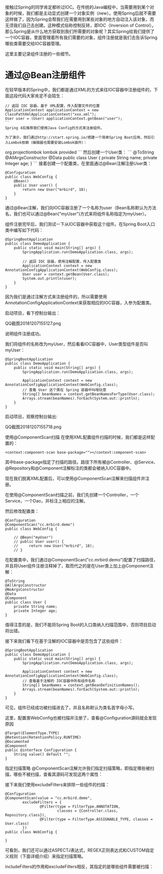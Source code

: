 接触过Spring的同学肯定都听过IOC。在传统的Java编程中，当需要用到某个对象的时候，我们都是主动显式创建一个对象实例（new）。使用Spring后就不需要这样做了，因为Spring会帮我们在需要用到某些对象的地方自动注入该对象，而无须我们自己去创建。这种模式俗称控制反转，即IOC（Inversion of Control）。那么Spring是从什么地方获取到我们所需要的对象呢？其实Spring给我们提供了一个IOC容器，里面管理着所有我们需要的对象，组件注册就是我们去告诉Spring哪些类需要交给IOC容器管理。

这里主要记录组件注册的一些细节。

# 通过@Bean注册组件
在较早版本的Spring中，我们都是通过XML的方式来往IOC容器中注册组件的，下面这段代码大家肯定不会陌生：

```
// 返回 IOC 容器，基于 XML配置，传入配置文件的位置
ApplicationContext applicationContext = new ClassPathXmlApplicationContext("xxx.xml");
User user = (User) applicationContext.getBean("user");
``
Spring 4后推荐我们使用Java Config的方式来注册组件。

为了演示，我们通过http://start.spring.io/搭建一个简单Spring Boot应用，然后引入Lombok依赖（编辑器也需要安装Lombok插件）：

```
<dependency>
    <groupId>org.projectlombok</groupId>
    <artifactId>lombok</artifactId>
    <scope>provided</scope>
</dependency>
```
然后创建一个User类：
```
@ToString
@AllArgsConstructor
@Data
public class User {
    private String name;
    private Integer age;
}
```
接着创建一个配置类，在里面通过@Bean注解注册User类：

```
@Configuration
public class WebConfig {
    @Bean()
    public User user() {
        return new User("mrbird", 18);
    }
}
```
通过@Bean注解，我们向IOC容器注册了一个名称为user（Bean名称默认为方法名，我们也可以通过@Bean("myUser")方式来将组件名称指定为myUser）。

组件注册完毕后，我们测试一下从IOC容器中获取这个组件。在Spring Boot入口类中编写如下代码：

```
@SpringBootApplication
public class DemoApplication {
    public static void main(String[] args) {
    	SpringApplication.run(DemoApplication.class, args);

        // 返回 IOC 容器，使用注解配置，传入配置类
        ApplicationContext context = new AnnotationConfigApplicationContext(WebConfig.class);
        User user = context.getBean(User.class);
        System.out.println(user);
    }
}
```
因为我们是通过注解方式来注册组件的，所以需要使用AnnotationConfigApplicationContext来获取相应的IOC容器，入参为配置类。

启动项目，看下控制台输出：

QQ截图20181207155127.png

说明组件注册成功。

我们将组件的名称改为myUser，然后看看IOC容器中，User类型组件是否叫myUser：

```
@SpringBootApplication
public class DemoApplication {
    public static void main(String[] args) {
        SpringApplication.run(DemoApplication.class, args);

        ApplicationContext context = new AnnotationConfigApplicationContext(WebConfig.class);
        // 查看 User 这个类在 Spring 容器中叫啥玩意
        String[] beanNames = context.getBeanNamesForType(User.class);
        Arrays.stream(beanNames).forEach(System.out::println);
    }
}
```
启动项目，观察控制台输出:

QQ截图20181207155718.png

使用@ComponentScan扫描
在使用XML配置组件扫描的时候，我们都是这样配置的：

```
<context:component-scan base-package=""></context:component-scan>

```
其中base-package指定了扫描的路径。路径下所有被@Controller、@Service、@Repository和@Component注解标注的类都会被纳入IOC容器中。

现在我们脱离XML配置后，可以使用@ComponentScan注解来扫描组件并注册。

在使用@ComponentScan扫描之前，我们先创建一个Controller，一个Service，一个Dao，并标注上相应的注解。

然后修改配置类：

```
@Configuration
@ComponentScan("cc.mrbird.demo")
public class WebConfig {

    // @Bean("myUser")
    // public User user() {
    //     return new User("mrbird", 18);
    // }
```
在配置类中，我们通过@ComponentScan("cc.mrbird.demo")配置了扫描路径，并且将User组件注册注释掉了，取而代之的是在User类上加上@Component注解：

```
@ToString
@AllArgsConstructor
@NoArgsConstructor
@Data
@Component
public class User {
    private String name;
    private Integer age;
}
```
值得注意的是，我们不能将Spring Boot的入口类纳入扫描范围中，否则项目启动将出错。

接下来我们看下在基于注解的IOC容器中是否包含了这些组件：
```
@SpringBootApplication
public class DemoApplication {
    public static void main(String[] args) {
        SpringApplication.run(DemoApplication.class, args);

        ApplicationContext context = new AnnotationConfigApplicationContext(WebConfig.class);
        // 查看基于注解的 IOC容器中所有组件名称
        String[] beanNames = context.getBeanDefinitionNames();
        Arrays.stream(beanNames).forEach(System.out::println);
    }
}
```
可见，组件已经成功被扫描进去了，并且名称默认为类名首字母小写。

这里，配置类WebConfig也被扫描并注册了，查看@Configuration源码就会发现原因

```
@Target(ElementType.TYPE)
@Retention(RetentionPolicy.RUNTIME)
@Documented
@Component
public @interface Configuration {
    String value() default "";
}
```
指定扫描策略
@ComponentScan注解允许我们指定扫描策略，即指定哪些被扫描，哪些不被扫描，查看其源码可发现这两个属性：

接下来我们使用excludeFilters来排除一些组件的扫描：

```
@Configuration
@ComponentScan(value = "cc.mrbird.demo",
        excludeFilters = {
                @Filter(type = FilterType.ANNOTATION,
                        classes = {Controller.class, Repository.class}),
                @Filter(type = FilterType.ASSIGNABLE_TYPE, classes = User.class)
        })
public class WebConfig {

}
```
可看到，我们还可以通过ASPECTJ表达式，REGEX正则表达式和CUSTOM自定义规则（下面详细介绍）来指定扫描策略。

includeFilters的作用和excludeFilters相反，其指定的是哪些组件需要被扫描：



